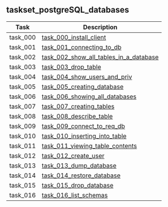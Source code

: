 ## taskset_postgreSQL_databases

| Task     | Description                                                                                                   |
|----------|---------------------------------------------------------------------------------------------------------------|
| task_000 | [task_000_install_client](taskset_postgreSQL_databases/task_000_install_client)                               |
| task_001 | [task_001_connecting_to_db](taskset_postgreSQL_databases/task_001_connecting_to_db)                           |
| task_002 | [task_002_show_all_tables_in_a_database](taskset_postgreSQL_databases/task_002_show_all_tables_in_a_database) |
| task_003 | [task_003_drop_table](taskset_postgreSQL_databases/task_003_drop_table)                                       |
| task_004 | [task_004_show_users_and_priv](taskset_postgreSQL_databases/task_004_show_users_and_priv)                     |
| task_005 | [task_005_creating_database](taskset_postgreSQL_databases/task_005_creating_database)                         |
| task_006 | [task_006_showing_all_databases](taskset_postgreSQL_databases/task_006_showing_all_databases)                 |
| task_007 | [task_007_creating_tables](taskset_postgreSQL_databases/task_007_creating_tables)                             |
| task_008 | [task_008_describe_table](taskset_postgreSQL_databases/task_008_describe_table)                               |
| task_009 | [task_009_connect_to_req_db](taskset_postgreSQL_databases/task_009_connect_to_req_db)                         |
| task_010 | [task_010_inserting_into_table](taskset_postgreSQL_databases/task_010_inserting_into_table)                   |
| task_011 | [task_011_viewing_table_contents](taskset_postgreSQL_databases/task_011_viewing_table_contents)               |
| task_012 | [task_012_create_user](taskset_postgreSQL_databases/task_012_create_user)                                     |
| task_013 | [task_013_dump_database](taskset_postgreSQL_databases/task_013_dump_database)                                 |
| task_014 | [task_014_restore_database](taskset_postgreSQL_databases/task_014_restore_database)                           |
| task_015 | [task_015_drop_database](taskset_postgreSQL_databases/task_015_drop_database)                                 |
| task_016 | [task_016_list_schemas](taskset_postgreSQL_databases/task_016_list_schemas)                                   |

